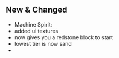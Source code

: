 ## New & Changed
- Machine Spirit:
 - added ui textures
 - now gives you a redstone block to start
 - lowest tier is now sand
 - 
